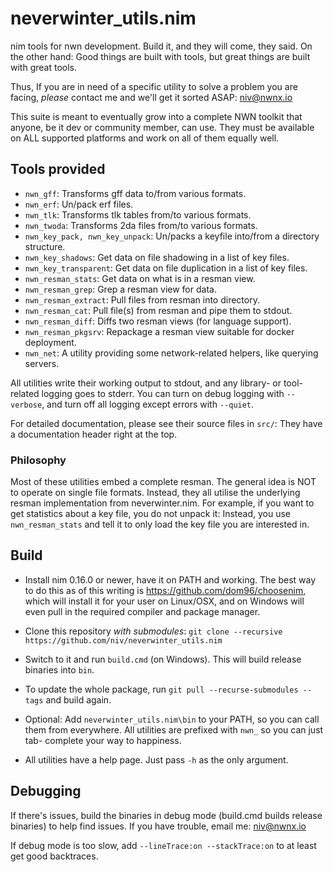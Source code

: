 # neverwinter_utils.nim

nim tools for nwn development.  Build it, and they will come, they said.
On the other hand:  Good things are built with tools, but great things are built
with great tools.

Thus, If you are in need of a specific utility to solve a problem you are facing,
*please* contact me and we'll get it sorted ASAP: niv@nwnx.io

This suite is meant to eventually grow into a complete NWN toolkit that anyone,
be it dev or community member, can use.  They must be available on ALL supported
platforms and work on all of them equally well.

## Tools provided

* `nwn_gff`: Transforms gff data to/from various formats.
* `nwn_erf`: Un/pack erf files.
* `nwn_tlk`: Transforms tlk tables from/to various formats.
* `nwn_twoda`: Transforms 2da files from/to various formats.
* `nwn_key_pack, nwn_key_unpack`: Un/packs a keyfile into/from a directory structure.
* `nwn_key_shadows`: Get data on file shadowing in a list of key files.
* `nwn_key_transparent`: Get data on file duplication in a list of key files.
* `nwn_resman_stats`: Get data on what is in a resman view.
* `nwn_resman_grep`: Grep a resman view for data.
* `nwn_resman_extract`: Pull files from resman into directory.
* `nwn_resman_cat`: Pull file(s) from resman and pipe them to stdout.
* `nwn_resman_diff`: Diffs two resman views (for language support).
* `nwn_resman_pkgsrv`: Repackage a resman view suitable for docker deployment.
* `nwn_net`: A utility providing some network-related helpers, like querying servers.

All utilities write their working output to stdout, and any library- or tool-
related logging goes to stderr.  You can turn on debug logging with `--verbose`,
and turn off all logging except errors with `--quiet`.

For detailed documentation, please see their source files in `src/`: They have
a documentation header right at the top.

### Philosophy

Most of these  utilities embed a complete resman.  The general idea is NOT to
operate on single file formats.  Instead, they all utilise the underlying resman
implementation from neverwinter.nim.  For example, if you want to get statistics
about a key file, you do not unpack it:  Instead, you use `nwn_resman_stats` and
tell it to only load the key file you are interested in.

## Build

* Install nim 0.16.0 or newer, have it on PATH and working. The best way to do this
  as of this writing is https://github.com/dom96/choosenim, which will install it
  for your user on Linux/OSX, and on Windows will even pull in the required compiler
  and package manager.

* Clone this repository *with submodules*:
  `git clone --recursive https://github.com/niv/neverwinter_utils.nim`

* Switch to it and run `build.cmd` (on Windows). This will build release binaries
  into `bin`.

* To update the whole package, run `git pull --recurse-submodules --tags` and
  build again.

* Optional: Add `neverwinter_utils.nim\bin` to your PATH, so you can call them
  from everywhere.  All utilities are prefixed with `nwn_` so you can just tab-
  complete your way to happiness.

* All utilities have a help page. Just pass `-h` as the only argument.

## Debugging

If there's issues, build the binaries in debug mode (build.cmd builds release
binaries) to help find issues.  If you have trouble, email me: niv@nwnx.io

If debug mode is too slow, add `--lineTrace:on --stackTrace:on` to at least
get good backtraces.

